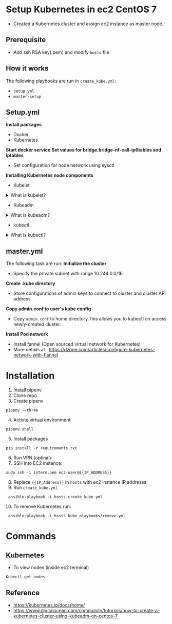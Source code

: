 # Setup Kubernetes in ec2 CentOS 7 

- Created a Kubernetes cluster and assign ec2 instance as master node.

## Prerequisite
 - Add ssh RSA key(.pem) and modify `hosts` file

## How it works
The following playbooks are run in `create_kube.yml`:

 - `setup.yml`
 - `master-setup`

 ## Setup.yml

 **Install packages**
 - Docker
 - Kubernetes

 **Start docker service**
 **Set values for bridge.bridge-nf-call-ip6tables and iptables**
 -  Set configuration for node network using sysctl

 **Installing Kubernetes node components**
  - Kubelet
 <details>
 <summary>What is kubelet?</summary>
 <br>
 
    - Kubelet is the agent that runs on each node in the cluster.

    - Making sure each node is running expectedly. 

    - Communicates with master components to recieve commands to work.

    - Responsiblity include: run containers,network rules,port forwarding
</details>
  
  - Kubeadm

 <details>
 <summary>What is kubeadm?</summary>
 <br>

    - Kubeadm is a tool to create cluster by using commands "kubeadm init" and "kubeadm join"

 </details>


 
 - kubectl 
 <details>
 <summary>What is kubectl?</summary>

    - Kubectl command line interface to control Kubernetes cluster

 <br>
 </details>

 ## master.yml
 The following task are run:
 **Initialize the cluster**
 - Specify the private subnet with range 10.244.0.0/16
 
 **Create .kube directory**
 - Store configurations of admin keys to connect to cluster and cluster API address

**Copy admin.conf to user's kube config**
-   Copy `admin.conf` to home directory.This allows you to kubectl on access newly-created cluster.

**Install Pod network**
- Install fannel (Open sourced virtual network for Kubernetes)
- More details at : https://dzone.com/articles/configure-kubernetes-network-with-flannel



# Installation
1. Install pipenv
2. Clone repo
3. Create pipenv
```
pipenv --three
```

4. Activte virtual environment
```
pipenv shell
```
5. Install packages
```
pip install -r requirements.txt
```
6. Run VPN (optinal)
7. SSH into EC2 instance:

```
sudo ssh -i intern.pem ec2-user@{{IP_ADDRESS}}
```
8. Replace `{{IP_Address}}` in `hosts` with ec2 instance IP addresss 
9. Run `create_kube.yml`
```
 ansible-playbook -i hosts create_kube.yml
```
10. To remove Kubernetes run:

```
 ansible-playbook -i hosts kube_playbooks/remove.yml
```
# Commands

## Kubernetes

- To view nodes (inside ec2 terminal)
```
Kubectl get nodes
```
## Reference
- https://kubernetes.io/docs/home/
- https://www.digitalocean.com/community/tutorials/how-to-create-a-kubernetes-cluster-using-kubeadm-on-centos-7


